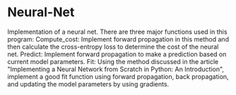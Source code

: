 # Neural-Net
Implementation of a neural net. There are three major functions used in this program: 
Compute_cost: Implement forward propagation in this method and then calculate the cross-entropy loss to determine the cost of the neural net. 
Predict: Implement forward propagation to make a prediction based on current model parameters. 
Fit: Using the method discussed in the article "Implementing a Neural Network from Scratch in Python: An Introduction",  implement a good fit function using forward propagation, back propagation, and updating the model parameters by using gradients.
